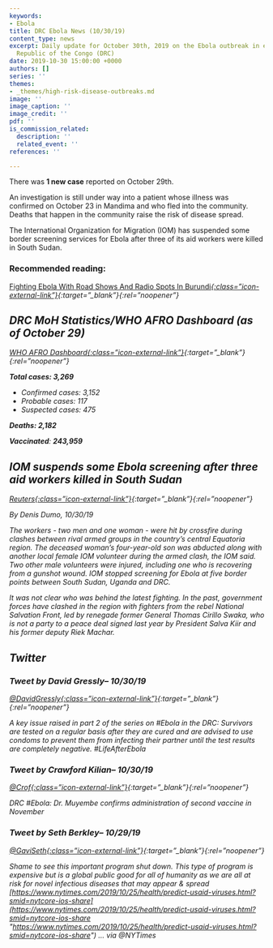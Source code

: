 ```yaml
---
keywords:
- Ebola
title: DRC Ebola News (10/30/19)
content_type: news
excerpt: Daily update for October 30th, 2019 on the Ebola outbreak in eastern Democratic
  Republic of the Congo (DRC)
date: 2019-10-30 15:00:00 +0000
authors: []
series: ''
themes:
- _themes/high-risk-disease-outbreaks.md
image: ''
image_caption: ''
image_credit: ''
pdf: ''
is_commission_related:
  description: ''
  related_event: ''
references: ''

---
```

There was **1 new case** reported on October 29th.

An investigation is still under way into a patient whose illness was confirmed on October 23 in Mandima and who fled into the community. Deaths that happen in the community raise the risk of disease spread.

The International Organization for Migration (IOM) has suspended some border screening services for Ebola after three of its aid workers were killed in South Sudan.

### Recommended reading:

[Fighting Ebola With Road Shows And Radio Spots In Burundi<i/>{:class=”icon-external-link”}](https://www.forbes.com/sites/unicefusa/2019/10/29/fighting-ebola-with-road-shows-and-radio-spots-in-burundi/#6634b62e5cbe){:target=”_blank”}{:rel=”noopener”}

## DRC MoH Statistics/WHO AFRO Dashboard (as of October 29)

[WHO AFRO Dashboard<i/>{:class=”icon-external-link”}](https://who.maps.arcgis.com/apps/opsdashboard/index.html#/e70c3804f6044652bc37cce7d8fcef6c){:target=”_blank”}{:rel=”noopener”}

**Total cases: 3,269** 

* Confirmed cases: 3,152
* Probable cases: 117
* Suspected cases: 475

**Deaths: 2,182**

**Vaccinated**: **243,959**

## IOM suspends some Ebola screening after three aid workers killed in South Sudan

[_Reuters_<i/>{:class=”icon-external-link”}](https://www.reuters.com/article/us-health-ebola-aidworkers-idUSKBN1X91GY){:target=”_blank”}{:rel=”noopener”}

_By Denis Dumo, 10/30/19_

The workers - two men and one woman - were hit by crossfire during clashes between rival armed groups in the country’s central Equatoria region. The deceased woman’s four-year-old son was abducted along with another local female IOM volunteer during the armed clash, the IOM said. Two other male volunteers were injured, including one who is recovering from a gunshot wound. IOM stopped screening for Ebola at five border points between South Sudan, Uganda and DRC.

It was not clear who was behind the latest fighting. In the past, government forces have clashed in the region with fighters from the rebel National Salvation Front, led by renegade former General Thomas Cirillo Swaka, who is not a party to a peace deal signed last year by President Salva Kiir and his former deputy Riek Machar.

## Twitter

### Tweet by David Gressly– 10/30/19

[@DavidGressly<i/>{:class=”icon-external-link”}](https://twitter.com/DavidGressly/status/1189507630282280960){:target=”_blank”}{:rel=”noopener”}

A key issue raised in part 2 of the series on #Ebola in the DRC: Survivors are tested on a regular basis after they are cured and are advised to use condoms to prevent them from infecting their partner until the test results are completely negative. #LifeAfterEbola

### Tweet by Crawford Kilian– 10/30/19

[@Crof<i/>{:class=”icon-external-link”}](https://twitter.com/Crof/status/1189550036675219463){:target=”_blank”}{:rel=”noopener”}

DRC #Ebola: Dr. Muyembe confirms administration of second vaccine in November

### Tweet by Seth Berkley– 10/29/19

[@GaviSeth<i/>{:class=”icon-external-link”}](https://twitter.com/GaviSeth/status/1189283524924366848){:target=”_blank”}{:rel=”noopener”}

Shame to see this important program shut down. This type of program is expensive but is a global public good for all of humanity as we are all at risk for novel infectious diseases that may appear & spread [https://www.nytimes.com/2019/10/25/health/predict-usaid-viruses.html?smid=nytcore-ios-share](https://www.nytimes.com/2019/10/25/health/predict-usaid-viruses.html?smid=nytcore-ios-share "https://www.nytimes.com/2019/10/25/health/predict-usaid-viruses.html?smid=nytcore-ios-share") … via @NYTimes